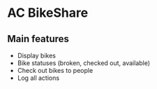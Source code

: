 # AC BikeShare 

## Main features 

- Display bikes
- Bike statuses (broken, checked out, available)
- Check out bikes to people
- Log all actions